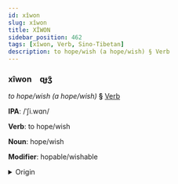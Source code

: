```yaml
---
id: xîwon
slug: xîwon
title: XÎWON
sidebar_position: 462
tags: [xîwon, Verb, Sino-Tibetan]
description: to hope/wish (a hope/wish) § Verb
---
```


### xîwon&emsp;<span kind="abugida">ɋɟʒ̃</span>

*to hope/wish (a hope/wish)* **§** [Verb](../../tags/Verb)

**IPA**: /ˈʃi.wɑn/

**Verb**: to hope/wish

**Noun**: hope/wish

**Modifier**: hopable/wishable

<details>
    <summary>Origin</summary>
    Mandarin 希望 xīwàng <br/>
    <em>Sino-Tibetan Language Family</em>
</details>